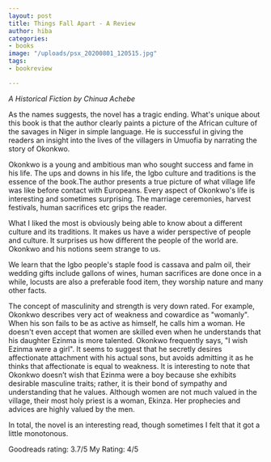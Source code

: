 ```yaml
---
layout: post
title: Things Fall Apart - A Review
author: hiba
categories:
- books
image: "/uploads/psx_20200801_120515.jpg"
tags:
- bookreview

---
```

_A Historical Fiction by Chinua Achebe_

As the names suggests, the novel has a tragic ending. What's unique about this book is that the author clearly paints a picture of the African culture of the savages in Niger in simple language. He is successful in giving the readers an insight into the lives of the villagers in Umuofia by narrating the story of Okonkwo.

Okonkwo is a young and ambitious man who sought success and fame in his life. The ups and downs in his life, the Igbo culture and traditions is the essence of the book.The author presents a true picture of what village life was like before contact with Europeans. Every aspect of Okonkwo's life is interesting and sometimes surprising. The marriage ceremonies, harvest festivals, human sacrifices etc grips the reader.

What I liked the most is obviously being able to know about a different culture and its traditions. It makes us have a wider perspective of people and culture. It surprises us how different the people of the world are. Okonkwo and his notions seem strange to us.

We learn that the Igbo people's staple food is cassava and palm oil, their wedding gifts include gallons of wines, human sacrifices are done once in a while, locusts are also a preferable food item, they worship nature and many other facts.

The concept of masculinity and strength is very down rated. For example, Okonkwo describes very act of weakness and cowardice as "womanly". When his son fails to be as active as himself, he calls him a woman. He doesn't even accept that women are skilled even when he understands that his daughter Ezinma is more talented. Okonkwo frequently says, "I wish Ezinma were a girl". It seems to suggest that he secretly desires affectionate attachment with his actual sons, but avoids admitting it as he thinks that affectionate is equal to weakness. It is interesting to note that Okonkwo doesn’t wish that Ezinma were a boy because she exhibits desirable masculine traits; rather, it is their bond of sympathy and understanding that he values. Although women are not much valued in the village, their most holy priest is  a woman, Ekinza. Her prophecies and advices are highly valued by the men.

In total, the novel is an interesting read, though sometimes I felt that it got a little monotonous.

Goodreads rating: 3.7/5                     My Rating: 4/5